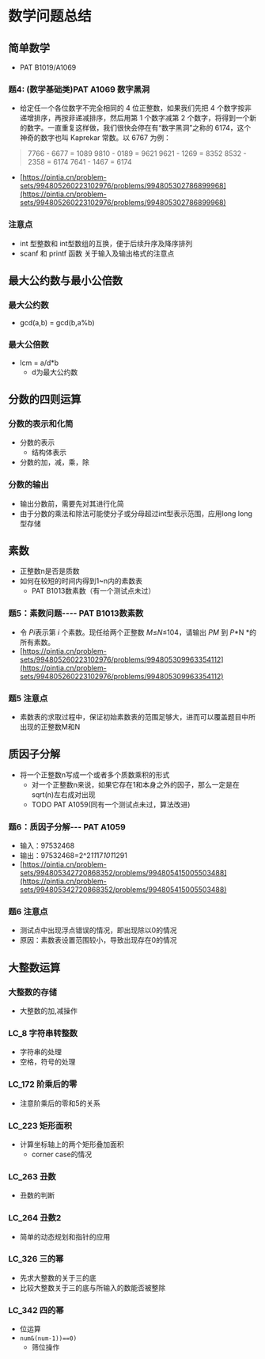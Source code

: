 # 数学问题总结
## 简单数学
- PAT B1019/A1069
### 题4: (数学基础类)PAT A1069 数字黑洞
* 给定任一个各位数字不完全相同的 4 位正整数，如果我们先把 4 个数字按非递增排序，再按非递减排序，然后用第 1 个数字减第 2 个数字，将得到一个新的数字。一直重复这样做，我们很快会停在有“数字黑洞”之称的 6174，这个神奇的数字也叫 Kaprekar 常数。以 6767 为例：
>7766 - 6677 = 1089
>9810 - 0189 = 9621
>9621 - 1269 = 8352
>8532 - 2358 = 6174
>7641 - 1467 = 6174
* [https://pintia.cn/problem-sets/994805260223102976/problems/994805302786899968](https://pintia.cn/problem-sets/994805260223102976/problems/994805302786899968)
### 注意点
* int 型整数和 int型数组的互换，便于后续升序及降序排列
* scanf 和 printf 函数 关于输入及输出格式的注意点

## 最大公约数与最小公倍数
### 最大公约数
- gcd(a,b) = gcd(b,a%b)
### 最大公倍数
- lcm = a/d*b
    - d为最大公约数
## 分数的四则运算
### 分数的表示和化简
- 分数的表示
    - 结构体表示
- 分数的加，减，乘，除
### 分数的输出
- 输出分数前，需要先对其进行化简
- 由于分数的乘法和除法可能使分子或分母超过int型表示范围，应用long long型存储
## 素数
- 正整数n是否是质数
- 如何在较短的时间内得到1~n内的素数表
    - PAT B1013数素数（有一个测试点未过）
### 题5：素数问题---- PAT B1013数素数
* 令 *P*​*i*表示第 *i* 个素数。现任给两个正整数 *M*≤*N*≤10​4，请输出 *P*​*M*​​ 到 *P*​*N *的所有素数。
* [https://pintia.cn/problem-sets/994805260223102976/problems/994805309963354112](https://pintia.cn/problem-sets/994805260223102976/problems/994805309963354112)
### 题5 注意点
* 素数表的求取过程中，保证初始素数表的范围足够大，进而可以覆盖题目中所出现的正整数M和N
## 质因子分解
- 将一个正整数n写成一个或者多个质数乘积的形式
    - 对一个正整数n来说，如果它存在1和本身之外的因子，那么一定是在sqrt(n)左右成对出现
    - TODO PAT A1059(同有一个测试点未过，算法改进)
### 题6：质因子分解--- PAT A1059
* 输入：97532468
* 输出：97532468=2^2*11*17*101*1291
* [https://pintia.cn/problem-sets/994805342720868352/problems/994805415005503488](https://pintia.cn/problem-sets/994805342720868352/problems/994805415005503488)
### 题6 注意点
* 测试点中出现浮点错误的情况，即出现除以0的情况
* 原因：素数表设置范围较小，导致出现存在0的情况
## 大整数运算
### 大整数的存储
- 大整数的加,减操作
### LC_8 字符串转整数
- 字符串的处理
- 空格，符号的处理
### LC_172 阶乘后的零
- 注意阶乘后的零和5的关系
### LC_223 矩形面积
- 计算坐标轴上的两个矩形叠加面积
    - corner case的情况
### LC_263 丑数
- 丑数的判断
### LC_264 丑数2
- 简单的动态规划和指针的应用
### LC_326 三的幂
- 先求大整数的关于三的底
- 比较大整数关于三的底与所输入的数能否被整除
### LC_342 四的幂
- 位运算
- `num&(num-1))==0)`
    - 筛位操作







